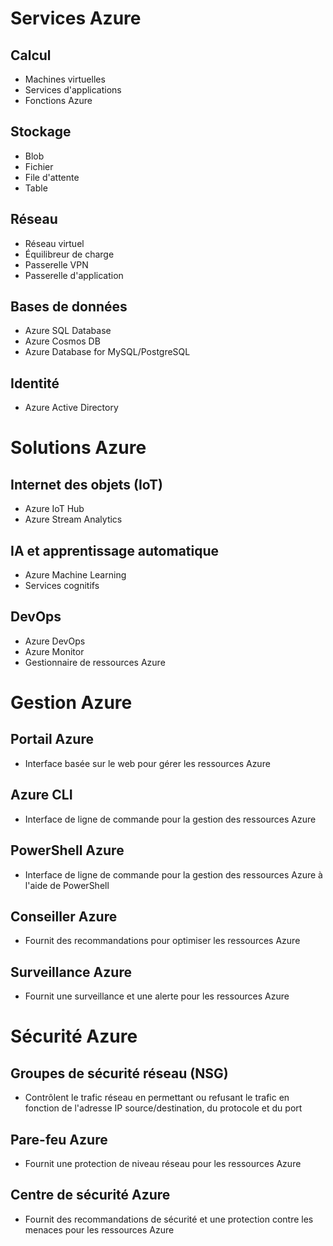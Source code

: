 # Services Azure

## Calcul
- Machines virtuelles
- Services d'applications
- Fonctions Azure

## Stockage
- Blob
- Fichier
- File d'attente
- Table

## Réseau
- Réseau virtuel
- Équilibreur de charge
- Passerelle VPN
- Passerelle d'application

## Bases de données
- Azure SQL Database
- Azure Cosmos DB
- Azure Database for MySQL/PostgreSQL

## Identité
- Azure Active Directory

# Solutions Azure

## Internet des objets (IoT)
- Azure IoT Hub
- Azure Stream Analytics

## IA et apprentissage automatique
- Azure Machine Learning
- Services cognitifs

## DevOps
- Azure DevOps
- Azure Monitor
- Gestionnaire de ressources Azure

# Gestion Azure

## Portail Azure
- Interface basée sur le web pour gérer les ressources Azure

## Azure CLI
- Interface de ligne de commande pour la gestion des ressources Azure

## PowerShell Azure
- Interface de ligne de commande pour la gestion des ressources Azure à l'aide de PowerShell

## Conseiller Azure
- Fournit des recommandations pour optimiser les ressources Azure

## Surveillance Azure
- Fournit une surveillance et une alerte pour les ressources Azure

# Sécurité Azure

## Groupes de sécurité réseau (NSG)
- Contrôlent le trafic réseau en permettant ou refusant le trafic en fonction de l'adresse IP source/destination, du protocole et du port

## Pare-feu Azure
- Fournit une protection de niveau réseau pour les ressources Azure

## Centre de sécurité Azure
- Fournit des recommandations de sécurité et une protection contre les menaces pour les ressources Azure
